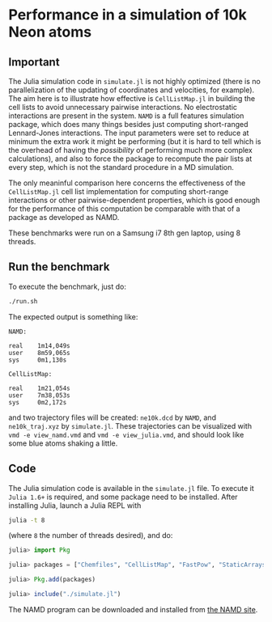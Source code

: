 # Performance in a simulation of 10k Neon atoms

## Important

The Julia simulation code in `simulate.jl` is not highly optimized (there is no parallelization of the updating of coordinates and velocities, for example). The aim here is to illustrate how effective is `CellListMap.jl` in building the cell lists to avoid unnecessary pairwise interactions. No electrostatic interactions are present in the system. `NAMD` is a full features simulation package, which does many things besides just computing short-ranged Lennard-Jones interactions. The input parameters were set to reduce at minimum the extra work it might be performing (but it is hard to tell which is the overhead of having the *possibility* of performing much more complex calculations), and also to force the package to recompute the pair lists at every step, which is not the standard procedure in a MD simulation. 

The only meaninful comparison here concerns the effectiveness of the `CellListMap.jl` cell list implementation for computing short-range interactions or other pairwise-dependent properties, which is good enough for the performance of this computation be comparable with that of a package as developed as NAMD.

These benchmarks were run on a Samsung i7 8th gen laptop, using 8 threads.

## Run the benchmark

To execute the benchmark, just do:
```bash
./run.sh
```

The expected output is something like:
```
NAMD:

real    1m14,049s
user    8m59,065s
sys     0m1,130s

CellListMap:

real    1m21,054s
user    7m38,053s
sys     0m2,172s
```

and two trajectory files will be created: `ne10k.dcd` by `NAMD`, and `ne10k_traj.xyz` by `simulate.jl`. These trajectories can be visualized with `vmd -e view_namd.vmd`  and `vmd -e view_julia.vmd`, and should look like some blue atoms shaking a little. 

## Code

The Julia simulation code is available in the `simulate.jl` file. To execute it `Julia 1.6+` is required, and some package need to be installed. After installing Julia, launch a Julia REPL with

```bash
julia -t 8
```
(where `8` the number of threads desired), and do:

```julia
julia> import Pkg

julia> packages = ["Chemfiles", "CellListMap", "FastPow", "StaticArrays", "Parameters" ]

julia> Pkg.add(packages)

julia> include("./simulate.jl")

```

The NAMD program can be downloaded and installed from [the NAMD site](https://www.ks.uiuc.edu/Research/namd/).
